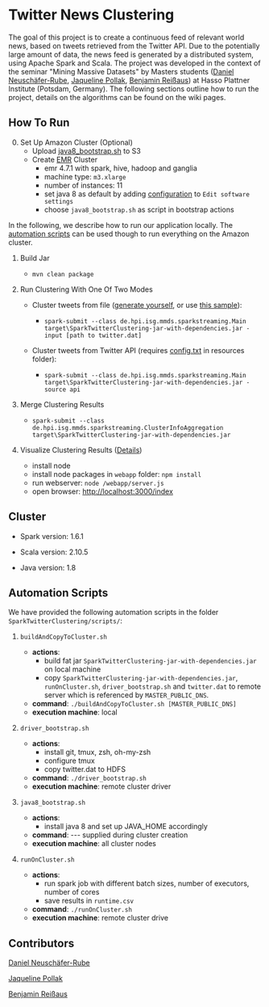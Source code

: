 # **Twitter News Clustering**

The goal of this project is to create a continuous feed of relevant world news, based on tweets retrieved from the Twitter API. Due to the potentially large amount of data, the news feed is generated by a distributed system, using Apache Spark and Scala. The project was developed in the context of the seminar "Mining Massive Datasets" by Masters students ([Daniel Neuschäfer-Rube](https://github.com/dneuschaefer-rube), [Jaqueline Pollak](https://github.com/JaquelineP), [Benjamin Reißaus](https://github.com/BenReissaus)) at Hasso Plattner Institute (Potsdam, Germany). The following sections outline how to run the project, details on the algorithms can be found on the wiki pages.

## **How To Run**
0. Set Up Amazon Cluster (Optional)
    * Upload [java8_bootstrap.sh](https://github.com/JaquelineP/TwitterNewsClustering/blob/master/SparkTwitterClustering/utils/java8_bootstrap.sh) to S3
    * Create [EMR](https://eu-central-1.console.aws.amazon.com/elasticmapreduce/home?region=eu-central-1) Cluster
    	* emr 4.7.1 with spark, hive, hadoop and ganglia
    	* machine type: `m3.xlarge`
    	* number of instances: 11
    	* set java 8 as default by adding [configuration]() to `Edit software settings`
    	* choose `java8_bootstrap.sh` as script in bootstrap actions
   
In the following, we describe how to run our application locally. The [automation scripts](https://github.com/JaquelineP/TwitterNewsClustering#automation-scripts) can be used though to run everything on the Amazon cluster.

1. Build Jar
    * `mvn clean package`

2. Run Clustering With One Of Two Modes

    * Cluster tweets from file ([generate yourself](https://github.com/JaquelineP/TwitterNewsClustering/blob/master/gather-tweets/README.md), or use [this sample](https://drive.google.com/file/d/0B1M9c5rlifEmUDRwcllZU3Y5SWc/view?usp=sharing)): 
        * `spark-submit --class de.hpi.isg.mmds.sparkstreaming.Main target\SparkTwitterClustering-jar-with-dependencies.jar -input [path to twitter.dat]`

    * Cluster tweets from Twitter API (requires [config.txt](https://github.com/JaquelineP/TwitterNewsClustering/blob/master/gather-tweets/README.md) in resources folder): 
        * `spark-submit --class de.hpi.isg.mmds.sparkstreaming.Main target\SparkTwitterClustering-jar-with-dependencies.jar -source api`

3. Merge Clustering Results
	* `spark-submit --class de.hpi.isg.mmds.sparkstreaming.ClusterInfoAggregation target\SparkTwitterClustering-jar-with-dependencies.jar`
	
4. Visualize Clustering Results ([Details](https://github.com/JaquelineP/TwitterNewsClustering/tree/master/webapp))
    * install node
    * install node packages in `webapp` folder: `npm install`
	* run webserver: `node /webapp/server.js`
	* open browser: [http://localhost:3000/index](http://localhost:3000/index)

## **Cluster**

* Spark version: 1.6.1

* Scala version: 2.10.5

* Java version: 1.8


## **Automation Scripts**

We have provided the following automation scripts in the folder `SparkTwitterClustering/scripts/`:

1. `buildAndCopyToCluster.sh` 
    * **actions**:
        *  build fat jar `SparkTwitterClustering-jar-with-dependencies.jar` on local machine 
        *  copy `SparkTwitterClustering-jar-with-dependencies.jar`, `runOnCluster.sh`, `driver_bootstrap.sh` and `twitter.dat` to remote server which is referenced by `MASTER_PUBLIC_DNS`.
    * **command**: `./buildAndCopyToCluster.sh [MASTER_PUBLIC_DNS]`
    * **execution machine**: local


2. `driver_bootstrap.sh`
    * **actions**:
        * install git, tmux, zsh, oh-my-zsh
        * configure tmux
        * copy twitter.dat to HDFS
    * **command**: `./driver_bootstrap.sh`
    * **execution machine**: remote cluster driver


3. `java8_bootstrap.sh`
    * **actions**:
        * install java 8 and set up JAVA_HOME accordingly
    * **command**: --- supplied during cluster creation
    * **execution machine**: all cluster nodes

4. `runOnCluster.sh`
    * **actions**:
        * run spark job with different batch sizes, number of executors, number of cores
        * save results in `runtime.csv`
    * **command**: `./runOnCluster.sh`
    * **execution machine**: remote cluster drive



## **Contributors**

[Daniel Neuschäfer-Rube](https://github.com/dneuschaefer-rube)

[Jaqueline Pollak](https://github.com/JaquelineP)

[Benjamin Reißaus](https://github.com/BenReissaus)

